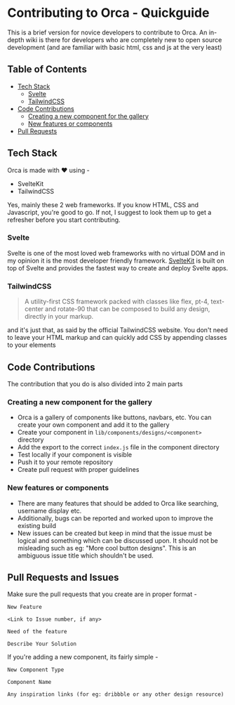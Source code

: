 # Contributing to Orca - Quickguide

This is a brief version for novice developers to contribute to Orca. An in-depth wiki is there for developers who are completely new to open source development (and are familiar with basic html, css and js at the very least)

## Table of Contents

  - [Tech Stack](#tech-stack)
    - [Svelte](#svelte)
    - [TailwindCSS](#tailwindcss)
  - [Code Contributions](#code-contributions)
    - [Creating a new component for the gallery](#creating-a-new-component-for-the-gallery)
    - [New features or components](#new-features-or-components)
  - [Pull Requests](#pull-requests)

## Tech Stack

Orca is made with ❤️ using -

- SvelteKit
- TailwindCSS

Yes, mainly these 2 web frameworks. If you know HTML, CSS and Javascript, you're good to go. If not, I suggest to look them up to get a refresher before you start contributing.

### Svelte

Svelte is one of the most loved web frameworks with no virtual DOM and in my opinion it is the most developer friendly framework. [SvelteKit](https://kit.svelte.dev/) is built on top of Svelte and provides the fastest way to create and deploy Svelte apps.

### TailwindCSS

> A utility-first CSS framework packed with classes like flex, pt-4, text-center and rotate-90 that can be composed to build any design, directly in your markup.

and it's just that, as said by the official TailwindCSS website. You don't need to leave your HTML markup and can quickly add CSS by appending classes to your elements

## Code Contributions

The contribution that you do is also divided into 2 main parts

### Creating a new component for the gallery

- Orca is a gallery of components like buttons, navbars, etc. You can create your own component and add it to the gallery
- Create your component in `lib/components/designs/<component>` directory
- Add the export to the correct `index.js` file in the component directory
- Test locally if your component is visible
- Push it to your remote repository
- Create pull request with proper guidelines

### New features or components

- There are many features that should be added to Orca like searching, username display etc.
- Additionally, bugs can be reported and worked upon to improve the existing build
- New issues can be created but keep in mind that the issue must be logical and something which can be discussed upon. It should not be misleading such as eg: "More cool button designs". This is an ambiguous issue title which shouldn't be used.

## Pull Requests and Issues

Make sure the pull requests that you create are in proper format -

```
New Feature

<Link to Issue number, if any>

Need of the feature

Describe Your Solution
```

If you're adding a new component, its fairly simple - 

```
New Component Type

Component Name

Any inspiration links (for eg: dribbble or any other design resource)
```

